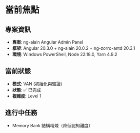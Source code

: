 # 當前焦點

## 專案資訊
- **專案**: ng-alain Angular Admin Panel
- **框架**: Angular 20.3.0 + ng-alain 20.0.2 + ng-zorro-antd 20.3.1
- **環境**: Windows PowerShell, Node 22.18.0, Yarn 4.9.2

## 當前狀態
- **模式**: VAN (初始化與驗證)
- **狀態**: ✅ 已完成
- **複雜度**: Level 1

## 進行中任務
- Memory Bank 結構精煉（降低認知難度）
